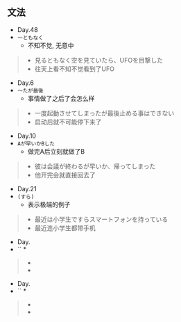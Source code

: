 ## 文法
* Day.48
* `〜ともなく`
    * 不知不觉, 无意中
> * 見るともなく空を見ていたら、UFOを目撃した
> * 往天上看不知不觉看到了UFO
* Day.6
* `〜たが最後`
    * 事情做了之后了会怎么样
> * 一度起動させてしまったが最後止める事はできない
> * 启动后就不可能停下来了

* Day.10
* `Aが早いかBした`
    * 做完A后立刻就做了B
> * 彼は会議が終わるが早いか、帰ってしまった
> * 他开完会就直接回去了

* Day.21
* `(すら)`
    * 表示极端的例子
> * 最近は小学生ですらスマートフォンを持っている
> * 最近连小学生都带手机

* Day.
* ``
    * 
> * 
> * 

* Day.
* ``
    * 
> * 
> * 
